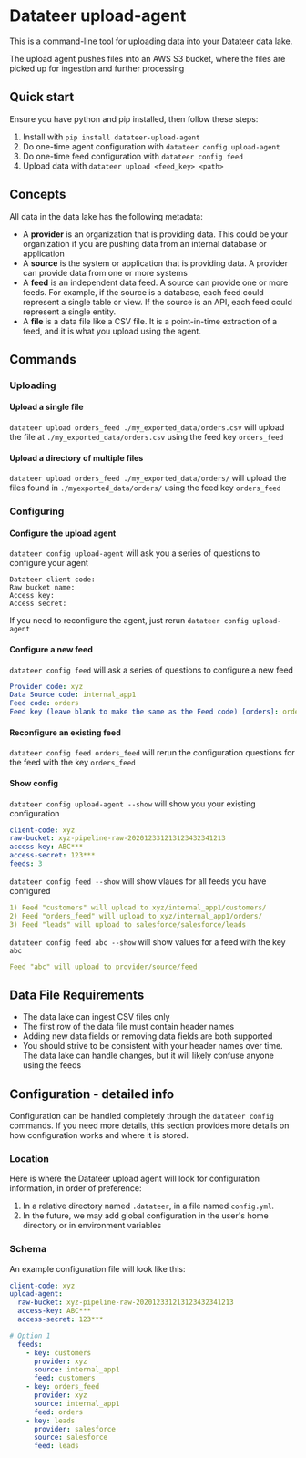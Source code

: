 # Datateer upload-agent
This is a command-line tool for uploading data into your Datateer data lake.

The upload agent pushes files into an AWS S3 bucket, where the files are picked up for ingestion and further processing

## Quick start
Ensure you have python and pip installed, then follow these steps:
1. Install with `pip install datateer-upload-agent`
1. Do one-time agent configuration with `datateer config upload-agent`
1. Do one-time feed configuration with `datateer config feed`
1. Upload data with `datateer upload <feed_key> <path>`
## Concepts
All data in the data lake has the following metadata:
- A **provider** is an organization that is providing data. This could be your organization if you are pushing data from an internal database or application
- A **source** is the system or application that is providing data. A provider can provide data from one or more systems
- A **feed** is an independent data feed. A source can provide one or more feeds. For example, if the source is a database, each feed could represent a single table or view. If the source is an API, each feed could represent a single entity. 
- A **file** is a data file like a CSV file. It is a point-in-time extraction of a feed, and it is what you upload using the agent.

## Commands
### Uploading
#### Upload a single file
`datateer upload orders_feed ./my_exported_data/orders.csv` will upload the file at `./my_exported_data/orders.csv` using the feed key `orders_feed`

#### Upload a directory of multiple files
`datateer upload orders_feed ./my_exported_data/orders/` will upload the files found in `./myexported_data/orders/` using the feed key `orders_feed`

### Configuring
#### Configure the upload agent
`datateer config upload-agent` will ask you a series of questions to configure your agent
```
Datateer client code:
Raw bucket name:
Access key:
Access secret:
```

If you need to reconfigure the agent, just rerun `datateer config upload-agent`

#### Configure a new feed
`datateer config feed` will ask a series of questions to configure a new feed
```yaml
Provider code: xyz
Data Source code: internal_app1
Feed code: orders
Feed key (leave blank to make the same as the Feed code) [orders]: orders_feed
```

#### Reconfigure an existing feed
`datateer config feed orders_feed` will rerun the configuration questions for the feed with the key `orders_feed`

#### Show config
`datateer config upload-agent --show` will show you your existing configuration
```yaml
client-code: xyz
raw-bucket: xyz-pipeline-raw-202012331213123432341213
access-key: ABC***
access-secret: 123***
feeds: 3
```

`datateer config feed --show` will show vlaues for all feeds you have configured
```yaml
1) Feed "customers" will upload to xyz/internal_app1/customers/
2) Feed "orders_feed" will upload to xyz/internal_app1/orders/
3) Feed "leads" will upload to salesforce/salesforce/leads
```

`datateer config feed abc --show` will show values for a feed with the key `abc`
```yaml
Feed "abc" will upload to provider/source/feed
```

## Data File Requirements
- The data lake can ingest CSV files only
- The first row of the data file must contain header names
- Adding new data fields or removing  data fields are both supported
- You should strive to be consistent with your header names over time. The data lake can handle changes, but it will likely confuse anyone using the feeds
## Configuration - detailed info
Configuration can be handled completely through the `datateer config` commands. If you need more details, this section provides more details on how configuration works and where it is stored. 

### Location
Here is where the Datateer upload agent will look for configuration information, in order of preference:
1. In a relative directory named `.datateer`, in a file named `config.yml`. 
1. In the future, we may add global configuration in the user's home directory or in environment variables

### Schema
An example configuration file will look like this:
```yaml
client-code: xyz
upload-agent: 
  raw-bucket: xyz-pipeline-raw-202012331213123432341213
  access-key: ABC***
  access-secret: 123***

# Option 1
  feeds:
    - key: customers
      provider: xyz
      source: internal_app1
      feed: customers
    - key: orders_feed
      provider: xyz
      source: internal_app1
      feed: orders
    - key: leads
      provider: salesforce
      source: salesforce
      feed: leads
```
